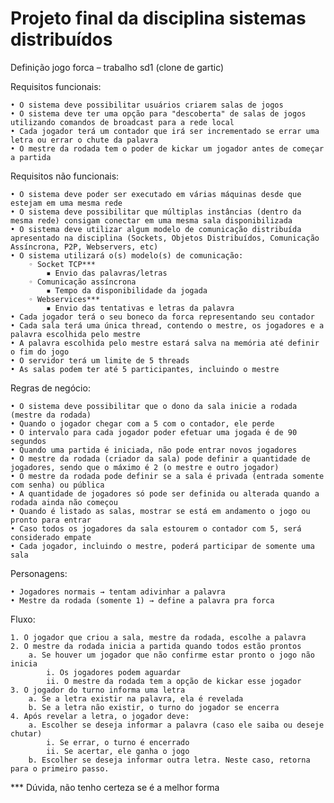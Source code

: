 # Projeto final da disciplina sistemas distribuídos


Definição jogo forca – trabalho sd1 (clone de gartic)

Requisitos funcionais:

    • O sistema deve possibilitar usuários criarem salas de jogos 
    • O sistema deve ter uma opção para "descoberta" de salas de jogos utilizando comandos de broadcast para a rede local 
    • Cada jogador terá um contador que irá ser incrementado se errar uma letra ou errar o chute da palavra
    • O mestre da rodada tem o poder de kickar um jogador antes de começar a partida

Requisitos não funcionais:

    • O sistema deve poder ser executado em várias máquinas desde que estejam em uma mesma rede 
    • O sistema deve possibilitar que múltiplas instâncias (dentro da mesma rede) consigam conectar em uma mesma sala disponibilizada 
    • O sistema deve utilizar algum modelo de comunicação distribuída apresentado na disciplina (Sockets, Objetos Distribuídos, Comunicação Assíncrona, P2P, Webservers, etc) 
    • O sistema utilizará o(s) modelo(s) de comunicação:
        ◦ Socket TCP***
            ▪ Envio das palavras/letras
        ◦ Comunicação assíncrona
            ▪ Tempo da disponibilidade da jogada
        ◦ Webservices***
            ▪ Envio das tentativas e letras da palavra
    • Cada jogador terá o seu boneco da forca representando seu contador
    • Cada sala terá uma única thread, contendo o mestre, os jogadores e a palavra escolhida pelo mestre
    • A palavra escolhida pelo mestre estará salva na memória até definir o fim do jogo
    • O servidor terá um limite de 5 threads
    • As salas podem ter até 5 participantes, incluindo o mestre

Regras de negócio:

    • O sistema deve possibilitar que o dono da sala inicie a rodada (mestre da rodada)
    • Quando o jogador chegar com a 5 com o contador, ele perde
    • O intervalo para cada jogador poder efetuar uma jogada é de 90 segundos
    • Quando uma partida é iniciada, não pode entrar novos jogadores
    • O mestre da rodada (criador da sala) pode definir a quantidade de jogadores, sendo que o máximo é 2 (o mestre e outro jogador)
    • O mestre da rodada pode definir se a sala é privada (entrada somente com senha) ou pública
    • A quantidade de jogadores só pode ser definida ou alterada quando a rodada ainda não começou
    • Quando é listado as salas, mostrar se está em andamento o jogo ou pronto para entrar
    • Caso todos os jogadores da sala estourem o contador com 5, será considerado empate
    • Cada jogador, incluindo o mestre, poderá participar de somente uma sala









Personagens:

    • Jogadores normais → tentam adivinhar a palavra
    • Mestre da rodada (somente 1) → define a palavra pra forca

Fluxo:

	1. O jogador que criou a sala, mestre da rodada, escolhe a palavra
	2. O mestre da rodada inicia a partida quando todos estão prontos
		a. Se houver um jogador que não confirme estar pronto o jogo não inicia
			i. Os jogadores podem aguardar
			ii. O mestre da rodada tem a opção de kickar esse jogador
	3. O jogador do turno informa uma letra
		a. Se a letra existir na palavra, ela é revelada 
		b. Se a letra não existir, o turno do jogador se encerra 
	4. Após revelar a letra, o jogador deve:
		a. Escolher se deseja informar a palavra (caso ele saiba ou deseje chutar) 
			i. Se errar, o turno é encerrado 
			ii. Se acertar, ele ganha o jogo 
		b. Escolher se deseja informar outra letra. Neste caso, retorna para o primeiro passo. 






*** Dúvida, não tenho certeza se é a melhor forma
